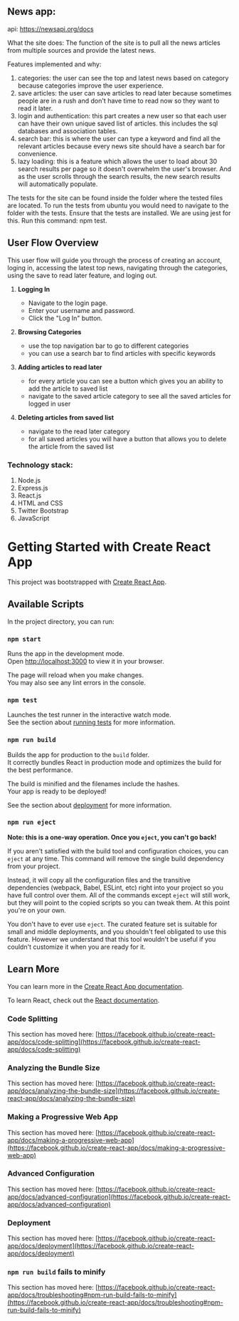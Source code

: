 ## News app: 
api: https://newsapi.org/docs

What the site does: The function of the site is to pull all the news articles from multiple sources and provide the latest news.

Features implemented and why:
1. categories: the user can see the top and latest news based on category because categories improve the user experience. 
2. save articles: the user can save articles to read later because sometimes people are in a rush and don't have time to read now so they want to read it later. 
3. login and authentication: this part creates a new user so that each user can have their own unique saved list of articles. this includes the sql databases and association tables. 
4. search bar: this is where the user can type a keyword and find all the relevant articles because every news site should have a search bar for convenience. 
5. lazy loading: this is a feature which allows the user to load about 30 search results per page so it doesn't overwhelm the user's browser. And as the user scrolls through the search results, the new search results will automatically populate. 

The tests for the site can be found inside the folder where the tested files are located. To run the tests from ubuntu you would need to navigate to the folder with the tests. Ensure that the tests are installed. We are using jest for this. Run this command: npm test.

## User Flow Overview
 This user flow will guide you through the process of creating an account, loging in, accessing the latest top news, navigating through the categories, using the save to read later feature, and loging out. 

1. **Logging In**
   - Navigate to the login page.
   - Enter your username and password.
   - Click the "Log In" button.

2. **Browsing Categories**
	- use the top navigation bar to go to different categories
	- you can use a search bar to find articles with specific keywords
3. **Adding articles to read later**
	- for every article you can see a button which gives you an ability to add the article to saved list
	- navigate to the saved article category to see all the saved articles for logged in user
4. **Deleting articles from saved list**
	- navigate to the read later category
	- for all saved articles you will have a button that allows you to delete the article from the saved list


### Technology stack: ###
1. Node.js
2. Express.js
3. React.js
4. HTML and CSS
5. Twitter Bootstrap
6. JavaScript

# Getting Started with Create React App

This project was bootstrapped with [Create React App](https://github.com/facebook/create-react-app).

## Available Scripts

In the project directory, you can run:

### `npm start`

Runs the app in the development mode.\
Open [http://localhost:3000](http://localhost:3000) to view it in your browser.

The page will reload when you make changes.\
You may also see any lint errors in the console.

### `npm test`

Launches the test runner in the interactive watch mode.\
See the section about [running tests](https://facebook.github.io/create-react-app/docs/running-tests) for more information.

### `npm run build`

Builds the app for production to the `build` folder.\
It correctly bundles React in production mode and optimizes the build for the best performance.

The build is minified and the filenames include the hashes.\
Your app is ready to be deployed!

See the section about [deployment](https://facebook.github.io/create-react-app/docs/deployment) for more information.

### `npm run eject`

**Note: this is a one-way operation. Once you `eject`, you can't go back!**

If you aren't satisfied with the build tool and configuration choices, you can `eject` at any time. This command will remove the single build dependency from your project.

Instead, it will copy all the configuration files and the transitive dependencies (webpack, Babel, ESLint, etc) right into your project so you have full control over them. All of the commands except `eject` will still work, but they will point to the copied scripts so you can tweak them. At this point you're on your own.

You don't have to ever use `eject`. The curated feature set is suitable for small and middle deployments, and you shouldn't feel obligated to use this feature. However we understand that this tool wouldn't be useful if you couldn't customize it when you are ready for it.



## Learn More

You can learn more in the [Create React App documentation](https://facebook.github.io/create-react-app/docs/getting-started).

To learn React, check out the [React documentation](https://reactjs.org/).

### Code Splitting

This section has moved here: [https://facebook.github.io/create-react-app/docs/code-splitting](https://facebook.github.io/create-react-app/docs/code-splitting)

### Analyzing the Bundle Size

This section has moved here: [https://facebook.github.io/create-react-app/docs/analyzing-the-bundle-size](https://facebook.github.io/create-react-app/docs/analyzing-the-bundle-size)

### Making a Progressive Web App

This section has moved here: [https://facebook.github.io/create-react-app/docs/making-a-progressive-web-app](https://facebook.github.io/create-react-app/docs/making-a-progressive-web-app)

### Advanced Configuration

This section has moved here: [https://facebook.github.io/create-react-app/docs/advanced-configuration](https://facebook.github.io/create-react-app/docs/advanced-configuration)

### Deployment

This section has moved here: [https://facebook.github.io/create-react-app/docs/deployment](https://facebook.github.io/create-react-app/docs/deployment)

### `npm run build` fails to minify

This section has moved here: [https://facebook.github.io/create-react-app/docs/troubleshooting#npm-run-build-fails-to-minify](https://facebook.github.io/create-react-app/docs/troubleshooting#npm-run-build-fails-to-minify)
